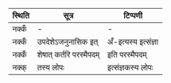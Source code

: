 | स्थिति | सूत्र | टिप्पणी |
| ----- | ------- | ------ |
| नक्कँ | - | - |
| नक्कँ | उपदेशेऽजनुनासिक इत् | अँ-इत्यस्य इत्संज्ञा |
| नक्कँ | शेषात् कर्तरि परस्मैपदम् | इति परस्मैपदम् |
| नक्क् | तस्य लोपः | इत्संज्ञकस्य लोपः |
